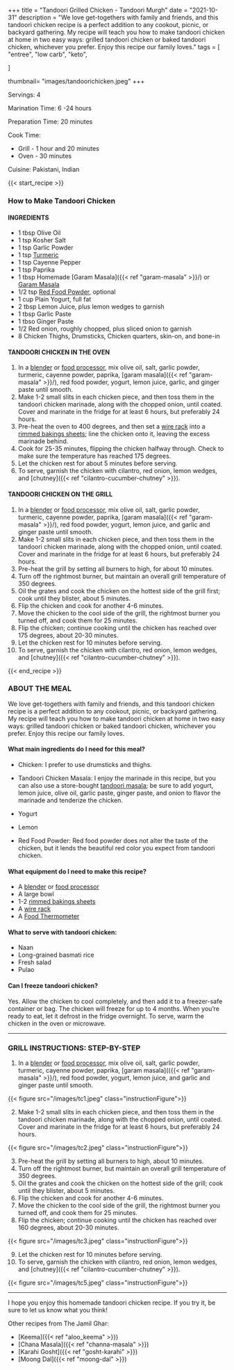 +++
title = "Tandoori Grilled Chicken - Tandoori Murgh"
date = "2021-10-31"
description = "We love get-togethers with family and friends, and this tandoori chicken recipe is a perfect addition to any cookout, picnic, or backyard gathering. My recipe will teach you how to make tandoori chicken at home in two easy ways: grilled tandoori chicken or baked tandoori chicken, whichever you prefer. Enjoy this recipe our family loves."
tags = [
    "entree",
    "low carb",
    "keto",
   
]

thumbnail= "images/tandoorichicken.jpeg"
+++

Servings: 4 <!--more-->

Marination Time: 6 -24 hours 

Preparation Time: 20 minutes 

Cook Time:
* Grill - 1 hour and 20 minutes 
* Oven - 30 minutes 

Cuisine: Pakistani, Indian 

{{< start_recipe >}}

### How to Make Tandoori Chicken 

#### INGREDIENTS 

* 1 tbsp Olive Oil 
* 1 tsp Kosher Salt
* 1 tsp Garlic Powder
* 1 tsp [Turmeric](https://amzn.to/3cx3iao)
* 1 tsp Cayenne Pepper
* 1 tsp Paprika
* 1 tbsp Homemade [Garam Masala]({{< ref "garam-masala" >}}/) or [Garam Masala](https://amzn.to/3u0tvEX) 
* 1/2 tsp [Red Food Powder](https://amzn.to/3b6L8vF), optional
* 1 cup Plain Yogurt, full fat 
* 2 tbsp Lemon Juice, plus lemon wedges to garnish
* 1 tbsp Garlic Paste 
* 1 tbso Ginger Paste 
* 1/2 Red onion, roughly chopped, plus sliced onion to garnish
* 8 Chicken Thighs, Drumsticks, Chicken quarters, skin-on, and bone-in 

#### TANDOORI CHICKEN IN THE OVEN 

1. In a [blender](https://amzn.to/3GwEcFS) or [food processor](https://amzn.to/3Cs5k6e), mix olive oil, salt, garlic powder, turmeric, cayenne powder, paprika, [garam masala]({{< ref "garam-masala" >}}/), red food powder, yogurt, lemon juice, garlic, and ginger paste until smooth. 
2. Make 1-2 small slits in each chicken piece, and then toss them in the tandoori chicken marinade, along with the chopped onion, until coated. Cover and marinate in the fridge for at least 6 hours, but preferably 24 hours. 
3. Pre-heat the oven to 400 degrees, and then set a [wire rack](https://amzn.to/3mp5wxK) into a [rimmed bakings sheets](https://amzn.to/3mmhAjd); line the chicken onto it, leaving the excess marinade behind. 
4. Cook for 25-35 minutes, flipping the chicken halfway through. Check to make sure the temperature has reached 175 degrees. 
5. Let the chicken rest for about 5 minutes before serving. 
6. To serve, garnish the chicken with cilantro, red onion, lemon wedges, and [chutney]({{< ref "cilantro-cucumber-chutney" >}}). 

#### TANDOORI CHICKEN ON THE GRILL 

1. In a [blender](https://amzn.to/3GwEcFS) or [food processor](https://amzn.to/3Cs5k6e), mix olive oil, salt, garlic powder, turmeric, cayenne powder, paprika, [garam masala]({{< ref "garam-masala" >}}/), red food powder, yogurt, lemon juice, and garlic and ginger paste until smooth. 
2. Make 1-2 small slits in each chicken piece, and then toss them in the tandoori chicken marinade, along with the chopped onion, until coated. Cover and marinate in the fridge for at least 6 hours, but preferably 24 hours.
3. Pre-heat the grill by setting all burners to high, for about 10 minutes. 
4. Turn off the rightmost burner, but maintain an overall grill temperature of 350 degrees.
5. Oil the grates and cook the chicken on the hottest side of the grill first; cook until they blister, about 5 minutes.
6. Flip the chicken and cook for another 4-6 minutes. 
7. Move the chicken to the cool side of the grill, the rightmost burner you turned off, and cook them for 25 minutes.
8. Flip the chicken; continue cooking until the chicken has reached over 175 degrees, about 20-30 minutes. 
9. Let the chicken rest for 10 minutes before serving. 
10. To serve, garnish the chicken with cilantro, red onion, lemon wedges, and [chutney]({{< ref "cilantro-cucumber-chutney" >}}). 

{{< end_recipe >}}

### ABOUT THE MEAL 

We love get-togethers with family and friends, and this tandoori chicken recipe is a perfect addition to any cookout, picnic, or backyard gathering. My recipe will teach you how to make tandoori chicken at home in two easy ways: grilled tandoori chicken or baked tandoori chicken, whichever you prefer. Enjoy this recipe our family loves.

#### What main ingredients do I need for this meal?

* Chicken: I prefer to use drumsticks and thighs. 

* Tandoori Chicken Masala: I enjoy the marinade in this recipe, but you can also use a store-bought [tandoori masala](https://amzn.to/3BrMAT0); be sure to add yogurt, lemon juice, olive oil, garlic paste, ginger paste, and onion to flavor the marinade and tenderize the chicken. 

* Yogurt 

* Lemon 

* Red Food Powder: Red food powder does not alter the taste of the chicken, but it lends the beautiful red color you expect from tandoori chicken. 

#### What equipment do I need to make this recipe?

* A [blender](https://amzn.to/3GwEcFS) or [food processor](https://amzn.to/3Cs5k6e)
* A large bowl 
* 1-2 [rimmed bakings sheets](https://amzn.to/3mmhAjd)
* A [wire rack](https://amzn.to/3mp5wxK)
* A [Food Thermometer](https://amzn.to/3wGlMxX) 

#### What to serve with tandoori chicken: 

* Naan
* Long-grained basmati rice 
* Fresh salad 
* Pulao 

####  Can I freeze tandoori chicken?

Yes. Allow the chicken to cool completely, and then add it to a freezer-safe container or bag. The chicken will freeze for up to 4 months. When you’re ready to eat, let it defrost in the fridge overnight. To serve, warm the chicken in the oven or microwave. 

---- 

### GRILL INSTRUCTIONS: STEP-BY-STEP 

1. In a [blender](https://amzn.to/3GwEcFS) or [food processor](https://amzn.to/3Cs5k6e), mix olive oil, salt, garlic powder, turmeric, cayenne powder, paprika, [garam masala](({{< ref "garam-masala" >}}/), red food powder, yogurt, lemon juice, and garlic and ginger paste until smooth. 

{{< figure src="/images/tc1.jpeg" class="instructionFigure">}}


2. Make 1-2 small slits in each chicken piece, and then toss them in the tandoori chicken marinade, along with the chopped onion, until coated. Cover and marinate in the fridge for at least 6 hours, but preferably 24 hours. 

{{< figure src="/images/tc2.jpeg" class="instructionFigure">}}

3. Pre-heat the grill by setting all burners to high, about 10 minutes. 
4. Turn off the rightmost burner, but maintain an overall grill temperature of 350 degrees.
5. Oil the grates and cook the chicken on the hottest side of the grill; cook until they blister, about 5 minutes.
6. Flip the chicken and cook for another 4-6 minutes. 
7. Move the chicken to the cool side of the grill, the rightmost burner you turned off, and cook them for 25 minutes.
8. Flip the chicken; continue cooking until the chicken has reached over 160 degrees, about 20-30 minutes. 

{{< figure src="/images/tc3.jpeg" class="instructionFigure">}}

9. Let the chicken rest for 10 minutes before serving. 
10. To serve, garnish the chicken with cilantro, red onion, lemon wedges, and [chutney]({{< ref "cilantro-cucumber-chutney" >}}). 

{{< figure src="/images/tc5.jpeg" class="instructionFigure">}}

----

I hope you enjoy this homemade tandoori chicken recipe. If you try it, be sure to let us know what you think!

Other recipes from The Jamil Ghar:

* [Keema]({{< ref "aloo_keema" >}}) 
* [Chana Masala]({{< ref "channa-masala" >}})
* [Karahi Gosht]({{< ref "gosht-karahi" >}}) 
* [Moong Dal]({{< ref "moong-dal" >}})

